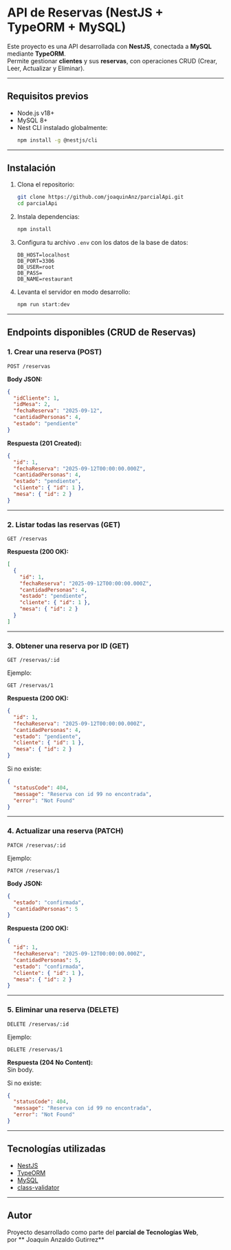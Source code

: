 #  API de Reservas (NestJS + TypeORM + MySQL)

Este proyecto es una API desarrollada con **NestJS**, conectada a **MySQL** mediante **TypeORM**.  
Permite gestionar **clientes** y sus **reservas**, con operaciones CRUD (Crear, Leer, Actualizar y Eliminar).

---

## Requisitos previos

- Node.js v18+  
- MySQL 8+  
- Nest CLI instalado globalmente:  
  ```bash
  npm install -g @nestjs/cli
  ```

---

##  Instalación

1. Clona el repositorio:
   ```bash
   git clone https://github.com/joaquinAnz/parcialApi.git
   cd parcialApi
   ```

2. Instala dependencias:
   ```bash
   npm install
   ```

3. Configura tu archivo `.env` con los datos de la base de datos:
   ```env
   DB_HOST=localhost
   DB_PORT=3306
   DB_USER=root
   DB_PASS=
   DB_NAME=restaurant
   ```

4. Levanta el servidor en modo desarrollo:
   ```bash
   npm run start:dev
   ```

---

##  Endpoints disponibles (CRUD de Reservas)

### 1. Crear una reserva (POST)
```http
POST /reservas
```
**Body JSON:**
```json
{
  "idCliente": 1,
  "idMesa": 2,
  "fechaReserva": "2025-09-12",
  "cantidadPersonas": 4,
  "estado": "pendiente"
}
```
**Respuesta (201 Created):**
```json
{
  "id": 1,
  "fechaReserva": "2025-09-12T00:00:00.000Z",
  "cantidadPersonas": 4,
  "estado": "pendiente",
  "cliente": { "id": 1 },
  "mesa": { "id": 2 }
}
```

---

### 2. Listar todas las reservas (GET)
```http
GET /reservas
```
**Respuesta (200 OK):**
```json
[
  {
    "id": 1,
    "fechaReserva": "2025-09-12T00:00:00.000Z",
    "cantidadPersonas": 4,
    "estado": "pendiente",
    "cliente": { "id": 1 },
    "mesa": { "id": 2 }
  }
]
```

---

### 3. Obtener una reserva por ID (GET)
```http
GET /reservas/:id
```
Ejemplo:
```
GET /reservas/1
```

**Respuesta (200 OK):**
```json
{
  "id": 1,
  "fechaReserva": "2025-09-12T00:00:00.000Z",
  "cantidadPersonas": 4,
  "estado": "pendiente",
  "cliente": { "id": 1 },
  "mesa": { "id": 2 }
}
```

Si no existe:
```json
{
  "statusCode": 404,
  "message": "Reserva con id 99 no encontrada",
  "error": "Not Found"
}
```

---

### 4. Actualizar una reserva (PATCH)
```http
PATCH /reservas/:id
```
Ejemplo:
```
PATCH /reservas/1
```

**Body JSON:**
```json
{
  "estado": "confirmada",
  "cantidadPersonas": 5
}
```

**Respuesta (200 OK):**
```json
{
  "id": 1,
  "fechaReserva": "2025-09-12T00:00:00.000Z",
  "cantidadPersonas": 5,
  "estado": "confirmada",
  "cliente": { "id": 1 },
  "mesa": { "id": 2 }
}
```

---

### 5. Eliminar una reserva (DELETE)
```http
DELETE /reservas/:id
```
Ejemplo:
```
DELETE /reservas/1
```

**Respuesta (204 No Content):**  
Sin body.

Si no existe:
```json
{
  "statusCode": 404,
  "message": "Reserva con id 99 no encontrada",
  "error": "Not Found"
}
```

---

##  Tecnologías utilizadas
- [NestJS](https://nestjs.com/)  
- [TypeORM](https://typeorm.io/)  
- [MySQL](https://www.mysql.com/)  
- [class-validator](https://github.com/typestack/class-validator)  

---

## Autor
Proyecto desarrollado como parte del **parcial de Tecnologías Web**,  
por ** Joaquin Anzaldo Gutirrez**

